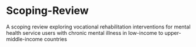 # Scoping-Review
A scoping review exploring vocational rehabilitation interventions for mental health service users with chronic mental illness in low-income to upper-middle-income countries
